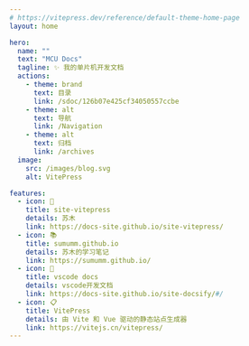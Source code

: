 ```yaml
---
# https://vitepress.dev/reference/default-theme-home-page
layout: home

hero:
  name: ""
  text: "MCU Docs"
  tagline: ✨ 我的单片机开发文档
  actions:
    - theme: brand
      text: 目录
      link: /sdoc/126b07e425cf34050557ccbe
    - theme: alt
      text: 导航
      link: /Navigation
    - theme: alt
      text: 归档
      link: /archives
  image:
    src: /images/blog.svg
    alt: VitePress

features:
  - icon: 📖
    title: site-vitepress
    details: 苏木
    link: https://docs-site.github.io/site-vitepress/
  - icon: 📚
    title: sumumm.github.io
    details: 苏木的学习笔记
    link: https://sumumm.github.io/
  - icon: 🎐
    title: vscode docs
    details: vscode开发文档
    link: https://docs-site.github.io/site-docsify/#/
  - icon: 📋
    title: VitePress
    details: 由 Vite 和 Vue 驱动的静态站点生成器
    link: https://vitejs.cn/vitepress/
---
```



